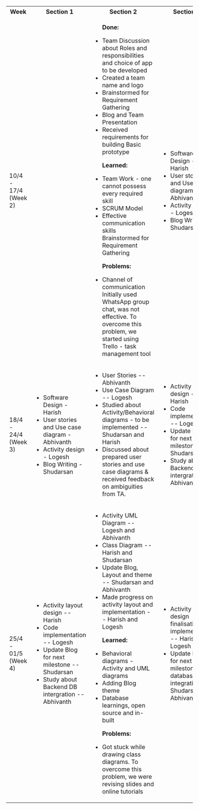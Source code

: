 <table>
<tr>
<th> Week </th>
<th> Section 1 </th>
<th> Section 2 </th>
<th> Section 3 </th>
<th> Section 4 </th>
</tr>
<tr>
<td> 10/4 - 17/4 (Week 2)</td>
<td> </td>
<td> 
<ul> <p> <b> Done: </b> </p>
<li>  Team Discussion about Roles and responsibilities and choice of app to be developed </li>
<li>  Created a team name and logo </li>
<li>  Brainstormed for Requirement Gathering </li>
<li>  Blog and Team Presentation </li>
<li>  Received requirements for building Basic prototype </li> 
</ul>

<ul> <p> <b> Learned: </b> </p>
<li>  Team Work - one cannot possess every required skill </li>
<li>  SCRUM Model </li>
<li>  Effective communication skills Brainstormed for Requirement Gathering </li> 
</ul>

<ul> <p> <b> Problems: </b> </p>
<li>  Channel of communication Initially used WhatsApp group chat, was not effective.
To overcome this problem, we started using Trello - task management tool </li>
</ul>
</td>

<td>
<ul>
<li> Software Design - Harish </li>

<li> User stories and Use case diagram - Abhivanth </li>

<li> Activity design - Logesh </li>

<li> Blog Writing - Shudarsan</li>
</td>

<td>
<ul>
<li>  Build a basic prototype </li>
<li> Create User stories and Use Case diagrams </li>
<li> Update Blog and presentation </li>
</ul>
</td>
</tr>

<tr>
<td> 18/4 - 24/4 (Week 3)</td>
<td>
<ul>
<li> Software Design - Harish </li>

<li> User stories and Use case diagram - Abhivanth </li>

<li> Activity design - Logesh </li>

<li> Blog Writing - Shudarsan</li>
</td>

<td>
<ul>
<li> User Stories -- Abhivanth </li> 
<li> Use Case Diagram -- Logesh </li>
<li> Studied about Activity/Behavioral diagrams - to be implemented -- Shudarsan and Harish </li>
<li> Discussed about prepared user stories and use case diagrams & received feedback on ambiguities from TA. </li>
</ul>
</td>

<td>
<ul>
<li> Activity layout design -- Harish </li>
<li> Code implementation -- Logesh </li>
<li> Update Blog for next milestone -- Shudarsan </li>
<li> Study about Backend DB intergration -- Abhivanth </li>
</ul>
</td>

<td>
<ul>
<li> Behavioral diagrams and Software Architecture </li>
<li> Discuss about the prototype at hand </li>
</ul>
</td>

</tr> 

<tr>
<td> 25/4 - 01/5 (Week 4)</td>
<td>
<ul>
<li> Activity layout design -- Harish </li>

<li> Code implementation -- Logesh </li>

<li> Update Blog for next milestone -- Shudarsan </li>

<li> Study about Backend DB intergration -- Abhivanth </li>
</td>

<td>
<ul>
<li> Activity UML Diagram -- Logesh and Abhivanth </li> 
<li> Class Diagram -- Harish and Shudarsan </li>
<li> Update Blog, Layout and theme -- Shudarsan and Abhivanth </li>
<li> Made progress on activity layout and implementation -- Harish and Logesh </li> 
</ul>
<ul> <p> <b> Learned: </b> </p>
<li>  Behavioral diagrams - Activity and UML diagrams</li>
<li>  Adding Blog theme </li>
<li>  Database learnings, open source and in-built </li> 
</ul> 

<ul> <p> <b> Problems: </b> </p>
<li>  Got stuck while drawing class diagrams.
To overcome this problem, we were revising slides and online tutorials </li>
</ul>
</td>

<td>
<ul>
<li> Activity layout design finalisation and implementation  -- Harish and Logesh </li>
<li> Update blog for next milestone and database integration -- Shudarsan and Abhivanth </li>
</ul>
</td>

<td>
<ul>
<li> Feedback on behavioral diagrams  </li>
<li> Discuss about prototype and database integration </li>
</ul>
</td>

</tr> 


</table>
